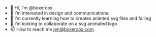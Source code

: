 - 👋 Hi, I’m @boxercox
- 👀 I’m interested in design and communications.
- 🌱 I’m currently learning how to creates animted svg files and failing
- 💞️ I’m looking to collaborate on a svg animated logo
- 📫 How to reach me jen@boxercox.com.

<!---
boxercox/boxercox is a ✨ special ✨ repository because its `README.md` (this file) appears on your GitHub profile.
You can click the Preview link to take a look at your changes.
--->
